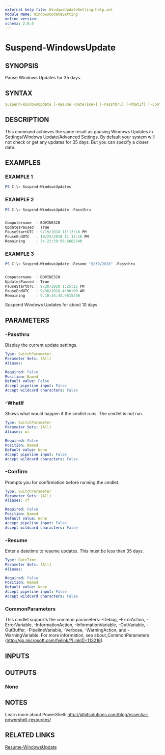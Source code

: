 ```yaml
---
external help file: WindowsUpdateSetting-help.xml
Module Name: WindowsUpdateSetting
online version:
schema: 2.0.0
---
```


# Suspend-WindowsUpdate

## SYNOPSIS

Pause Windows Updates for 35 days.

## SYNTAX

```yaml
Suspend-WindowsUpdate [-Resume <DateTime>] [-Passthru] [-WhatIf] [-Confirm] [<CommonParameters>]
```

## DESCRIPTION

This command achieves the same result as pausing Windows Updates in Settings/Windows Update/Advanced Settings.
By default your system will not check or get any updates for 35 days. But you can specify a closer date.

## EXAMPLES

### EXAMPLE 1

```powershell
PS C:\> Suspend-WindowsUpdates
```

### EXAMPLE 2

```powershell
PS C:\> Suspend-WindowsUpdate -Passthru


Computername  : BOVINE320
UpdatesPaused : True
PauseStartUTC : 9/19/2018 11:13:16 PM
PauseEndUTC   : 10/24/2018 11:13:16 PM
Remaining     : 34.23:59:59.6602540
```

### EXAMPLE 3

```powershell
PS C:\> Suspend-WindowsUpdate -Resume "9/30/2018" -Passthru


Computername  : BOVINE320
UpdatesPaused : True
PauseStartUTC : 9/20/2018 1:25:15 PM
PauseEndUTC   : 9/30/2018 4:00:00 AM
Remaining     : 9.18:34:43.9615246
```

Suspend Windows Updates for about 10 days.

## PARAMETERS

### -Passthru

Display the current update settings.

```yaml
Type: SwitchParameter
Parameter Sets: (All)
Aliases:

Required: False
Position: Named
Default value: False
Accept pipeline input: False
Accept wildcard characters: False
```

### -WhatIf

Shows what would happen if the cmdlet runs. The cmdlet is not run.

```yaml
Type: SwitchParameter
Parameter Sets: (All)
Aliases: wi

Required: False
Position: Named
Default value: None
Accept pipeline input: False
Accept wildcard characters: False
```

### -Confirm

Prompts you for confirmation before running the cmdlet.

```yaml
Type: SwitchParameter
Parameter Sets: (All)
Aliases: cf

Required: False
Position: Named
Default value: None
Accept pipeline input: False
Accept wildcard characters: False
```

### -Resume

Enter a datetime to resume updates. This must be less than 35 days.

```yaml
Type: DateTime
Parameter Sets: (All)
Aliases:

Required: False
Position: Named
Default value: None
Accept pipeline input: False
Accept wildcard characters: False
```

### CommonParameters

This cmdlet supports the common parameters: -Debug, -ErrorAction, -ErrorVariable, -InformationAction, -InformationVariable, -OutVariable, -OutBuffer, -PipelineVariable, -Verbose, -WarningAction, and -WarningVariable. For more information, see about_CommonParameters (http://go.microsoft.com/fwlink/?LinkID=113216).

## INPUTS

## OUTPUTS

### None

## NOTES

Learn more about PowerShell:
http://jdhitsolutions.com/blog/essential-powershell-resources/

## RELATED LINKS

[Resume-WindowsUpdate]()

